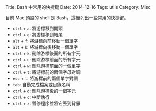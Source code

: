 Title: Bash 中常用的快捷鍵
Date: 2014-12-16
Tags: utils
Category: Misc


目前 Mac 預設的 shell 是 Bash，這裡列出一些常用的快捷鍵。

* `ctrl` + `a`: 將游標移到開頭
* `ctrl` + `e`: 將游標移到結尾
* `alt` + `f`: 將游標向前移動一個單字
* `alt` + `b`: 將游標向後移動一個單字
* `ctrl` + `k`: 刪除游標後面的所有字元
* `ctrl` + `u`: 刪除游標前面的所有字元
* `ctrl` + `w`: 刪除游標前面的一個單字
* `ctrl` + `t`: 將游標前的兩個字母對調
* `esc` + `t`: 將游標前的兩個單字對調
* `tab`: 自動完成檔案或目錄名稱
* `ctrl` + `d`: 刪除游標後的一個字元
* `ctrl` + `c`: 中斷執行
* `ctrl` + `z`: 暫停程序並將它丟到背景
